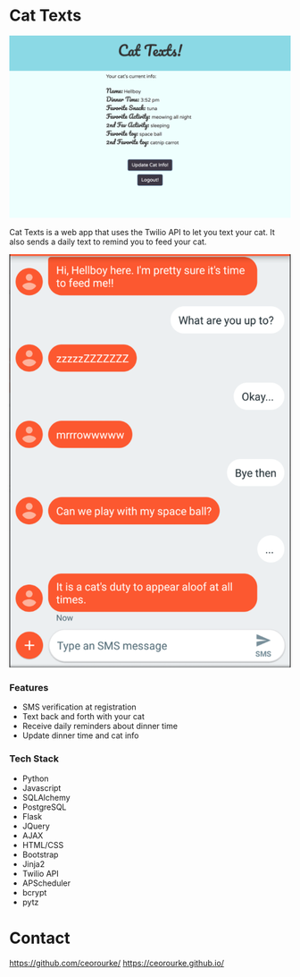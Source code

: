 # Cat Texts

![Main](/static/img/main.png)

Cat Texts is a web app that uses the Twilio API to let you text your cat. It also sends a daily text to remind you to feed your cat.

![Text](/static/img/text.png)

### Features

  - SMS verification at registration
  - Text back and forth with your cat
  - Receive daily reminders about dinner time
  - Update dinner time and cat info

### Tech Stack
- Python
- Javascript
- SQLAlchemy
- PostgreSQL
- Flask
- JQuery
- AJAX
- HTML/CSS
- Bootstrap
- Jinja2
- Twilio API
- APScheduler
- bcrypt
- pytz


# Contact
https://github.com/ceorourke/
https://ceorourke.github.io/